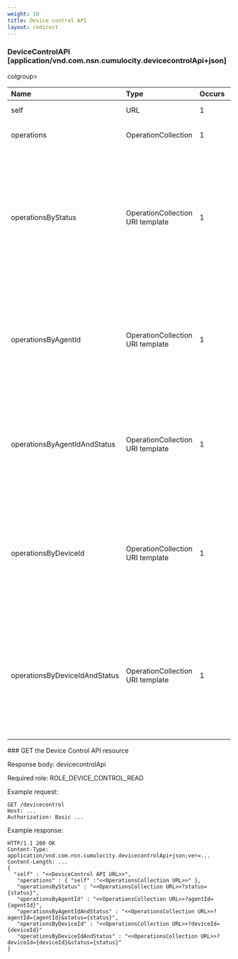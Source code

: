 ```yaml
---
weight: 10
title: Device control API
layout: redirect
---
```


### DeviceControlAPI [application/vnd.com.nsn.cumulocity.devicecontrolApi+json]

<table>
colgroup>
<col style="width: 25%;">
<col style="width: 25%;">
<col style="width: 10%;">
<col style="width: 40%;">
</colgroup>
<thead>
<tr>
<th align="left">Name</th>
<th align="left">Type</th>
<th align="left">Occurs</th>
<th align="left">Description</th>
</tr>
</thead>
<tbody>
<tr>
<td align="left">self</td>
<td align="left">URL</td>
<td align="left">1</td>
<td align="left">Link to this resource.</td>
</tr>
<tr>
<td align="left">operations</td>
<td align="left">OperationCollection</td>
<td align="left">1</td>
<td align="left">Collection of all operations.</td>
</tr>
<tr>
<td align="left">operationsByStatus</td>
<td align="left">OperationCollection URI template</td>
<td align="left">1</td>
<td align="left">Read-only collection of all operations in a particular status (placeholder {status}, see the operation media type below for permitted values).</td>
</tr>
<tr>
<td align="left">operationsByAgentId</td>
<td align="left">OperationCollection URI template</td>
<td align="left">1</td>
<td align="left">Read-only collection of all operations targeted to a particular agent (placeholder {agentId}, with the unique ID of the agent).</td>
</tr>
<tr>
<td align="left">operationsByAgentIdAndStatus</td>
<td align="left">OperationCollection URI template</td>
<td align="left">1</td>
<td align="left">Read-only collection of all operations targeted to a particular agent (placeholder {agentId} and {status}).</td>
</tr>
<tr>
<td align="left">operationsByDeviceId</td>
<td align="left">OperationCollection URI template</td>
<td align="left">1</td>
<td align="left">Read-only collection of all operations to be executed on a particular device (placeholder {deviceId} with the unique ID of the device).</td>
</tr>
<tr>
<td align="left">operationsByDeviceIdAndStatus</td>
<td align="left">OperationCollection URI template</td>
<td align="left">1</td>
<td align="left">Read-only collection of all operations in particular state, that should be executed on a particular device (placeholder {deviceId} and {status}).</td>
</tr>
</tbody>
</table>
### GET the Device Control API resource

Response body: devicecontrolApi

Required role: ROLE\_DEVICE\_CONTROL\_READ

Example request:

    GET /devicecontrol
    Host: ...
    Authorization: Basic ...

Example response:

    HTTP/1.1 200 OK
    Content-Type: application/vnd.com.nsn.cumulocity.devicecontrolApi+json;ver=...
    Content-Length: ...
    {
      "self" : "<<DeviceControl API URL>>",
       "operations" : { "self" :"<<OperationsCollection URL>>" },
       "operationsByStatus" : "<<OperationsCollection URL>>?status={status}",
       "operationsByAgentId" : "<<OperationsCollection URL>>?agentId={agentId}",
       "operationsByAgentIdAndStatus" : "<<OperationsCollection URL>>?agentId={agentId}&status={status}",
       "operationsByDeviceId" : "<<OperationsCollection URL>>?deviceId={deviceId}"
       "operationsByDeviceIdAndStatus" : "<<OperationsCollection URL>>?deviceId={deviceId}&status={status}"
    }
